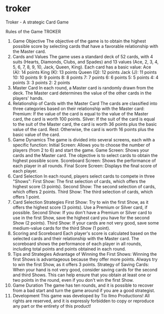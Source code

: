 # troker
Troker - A strategic Card Game 

Rules of the Game TROKER
1. Game Objective
The objective of the game is to obtain the highest possible score by selecting cards that have a favorable relationship with the Master card.
2. Cards and Values
The game uses a standard deck of 52 cards, with 4 suits (Hearts, Diamonds, Clubs, and Spades) and 13 values (Ace, 2, 3, 4, 5, 6, 7, 8, 9, 10, Jack, Queen, King).
Each card has a basic value:
Ace (A): 14 points
King (K): 13 points
Queen (Q): 12 points
Jack (J): 11 points
10: 10 points
9: 9 points
8: 8 points
7: 7 points
6: 6 points
5: 5 points
4: 4 points
3: 3 points
2: 2 points
3. Master Card
In each round, a Master card is randomly drawn from the deck.
The Master card determines the value of the other cards in the players' hands.
4. Relationship of Cards with the Master Card
The cards are classified into three categories based on their relationship with the Master card:
Premium: If the value of the card is equal to the value of the Master card, the card is worth 100 points.
Silver: If the suit of the card is equal to the suit of the Master card, the card is worth 36 points plus the basic value of the card.
Rest: Otherwise, the card is worth 16 points plus the basic value of the card.
5. Game Dynamics
The game is divided into several screens, each with a specific function:
Initial Screen: Allows you to choose the number of players (from 2 to 6) and start the game.
Game Screen: Shows your cards and the Master card. The objective is to select cards to obtain the highest possible score.
Scoreboard Screen: Shows the performance of each player in all rounds.
Final Score Screen: Displays the final score of each player.
6. Card Selection
In each round, players select cards to compete in three "Shows":
First Show: The first selection of cards, which offers the highest score (3 points).
Second Show: The second selection of cards, which offers 2 points.
Third Show: The third selection of cards, which offers 1 point.
7. Card Selection Strategies
First Show: Try to win the first Show, as it offers the highest score (3 points). Use a Premium or Silver card, if possible.
Second Show: If you don't have a Premium or Silver card to use in the first Show, save the highest card you have for the second Show (2 points).
Third Show: If your cards are not very good, save some medium-value cards for the third Show (1 point).
8. Scoring and Scoreboard
Each player's score is calculated based on the selected cards and their relationship with the Master card.
The scoreboard shows the performance of each player in all rounds, including total points and points obtained in each round.
9. Tips and Strategies
Advantage of Winning the First Shows: Winning the first Shows is advantageous because they offer more points. Always try to win the first Show, as it offers 3 points.
Strategy of Saving Cards: When your hand is not very good, consider saving cards for the second and third Shows. This can help ensure that you obtain at least one or two points in the round, even if you don't win the first Show.
10. Game Duration
The game has ten rounds, and it is possible to recover from a bad start and turn the game around if you are a good strategist.
11. Development
This game was developed by Tio Ilmo Productions! All rights are reserved, and it is expressly forbidden to copy or reproduce any part or the entirety of this product!
